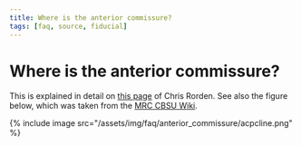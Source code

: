 ```yaml
---
title: Where is the anterior commissure?
tags: [faq, source, fiducial]
---
```


# Where is the anterior commissure?

This is explained in detail on [this page](http://people.cas.sc.edu/rorden/anatomy/na_ac.html) of Chris Rorden. See also the figure below, which was taken from the [MRC CBSU Wiki](http://imaging.mrc-cbu.cam.ac.uk/imaging/NeuroanatomyTutorial).

{% include image src="/assets/img/faq/anterior_commissure/acpcline.png" %}
